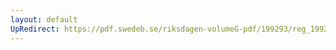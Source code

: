 ```yaml
---
layout: default
UpRedirect: https://pdf.swedeb.se/riksdagen-volumeG-pdf/199293/reg_199293_BoU/reg_199293_BoU_0006.pdf
---
```

